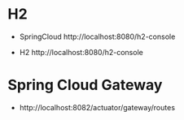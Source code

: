# H2 

- SpringCloud http://localhost:8080/h2-console

- H2 http://localhost:8080/h2-console

# Spring Cloud Gateway

- http://localhost:8082/actuator/gateway/routes